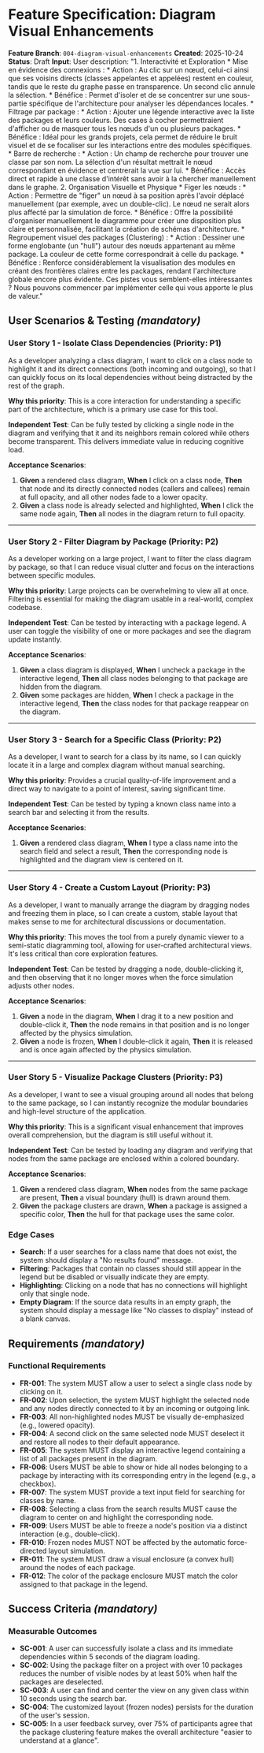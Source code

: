 # Feature Specification: Diagram Visual Enhancements

**Feature Branch**: `004-diagram-visual-enhancements`
**Created**: 2025-10-24
**Status**: Draft
**Input**: User description: "1. Interactivité et Exploration * Mise en évidence des connexions : * Action : Au clic sur un nœud, celui-ci ainsi que ses voisins directs (classes appelantes et appelées) restent en couleur, tandis que le reste du graphe passe en transparence. Un second clic annule la sélection. * Bénéfice : Permet d'isoler et de se concentrer sur une sous-partie spécifique de l'architecture pour analyser les dépendances locales. * Filtrage par package : * Action : Ajouter une légende interactive avec la liste des packages et leurs couleurs. Des cases à cocher permettraient d'afficher ou de masquer tous les nœuds d'un ou plusieurs packages. * Bénéfice : Idéal pour les grands projets, cela permet de réduire le bruit visuel et de se focaliser sur les interactions entre des modules spécifiques. * Barre de recherche : * Action : Un champ de recherche pour trouver une classe par son nom. La sélection d'un résultat mettrait le nœud correspondant en évidence et centrerait la vue sur lui. * Bénéfice : Accès direct et rapide à une classe d'intérêt sans avoir à la chercher manuellement dans le graphe. 2. Organisation Visuelle et Physique * Figer les nœuds : * Action : Permettre de "figer" un nœud à sa position après l'avoir déplacé manuellement (par exemple, avec un double-clic). Le nœud ne serait alors plus affecté par la simulation de force. * Bénéfice : Offre la possibilité d'organiser manuellement le diagramme pour créer une disposition plus claire et personnalisée, facilitant la création de schémas d'architecture. * Regroupement visuel des packages (Clustering) : * Action : Dessiner une forme englobante (un "hull") autour des nœuds appartenant au même package. La couleur de cette forme correspondrait à celle du package. * Bénéfice : Renforce considérablement la visualisation des modules en créant des frontières claires entre les packages, rendant l'architecture globale encore plus évidente. Ces pistes vous semblent-elles intéressantes ? Nous pouvons commencer par implémenter celle qui vous apporte le plus de valeur."

## User Scenarios & Testing *(mandatory)*

### User Story 1 - Isolate Class Dependencies (Priority: P1)

As a developer analyzing a class diagram, I want to click on a class node to highlight it and its direct connections (both incoming and outgoing), so that I can quickly focus on its local dependencies without being distracted by the rest of the graph.

**Why this priority**: This is a core interaction for understanding a specific part of the architecture, which is a primary use case for this tool.

**Independent Test**: Can be fully tested by clicking a single node in the diagram and verifying that it and its neighbors remain colored while others become transparent. This delivers immediate value in reducing cognitive load.

**Acceptance Scenarios**:

1.  **Given** a rendered class diagram, **When** I click on a class node, **Then** that node and its directly connected nodes (callers and callees) remain at full opacity, and all other nodes fade to a lower opacity.
2.  **Given** a class node is already selected and highlighted, **When** I click the same node again, **Then** all nodes in the diagram return to full opacity.

---

### User Story 2 - Filter Diagram by Package (Priority: P2)

As a developer working on a large project, I want to filter the class diagram by package, so that I can reduce visual clutter and focus on the interactions between specific modules.

**Why this priority**: Large projects can be overwhelming to view all at once. Filtering is essential for making the diagram usable in a real-world, complex codebase.

**Independent Test**: Can be tested by interacting with a package legend. A user can toggle the visibility of one or more packages and see the diagram update instantly.

**Acceptance Scenarios**:

1.  **Given** a class diagram is displayed, **When** I uncheck a package in the interactive legend, **Then** all class nodes belonging to that package are hidden from the diagram.
2.  **Given** some packages are hidden, **When** I check a package in the interactive legend, **Then** the class nodes for that package reappear on the diagram.

---

### User Story 3 - Search for a Specific Class (Priority: P2)

As a developer, I want to search for a class by its name, so I can quickly locate it in a large and complex diagram without manual searching.

**Why this priority**: Provides a crucial quality-of-life improvement and a direct way to navigate to a point of interest, saving significant time.

**Independent Test**: Can be tested by typing a known class name into a search bar and selecting it from the results.

**Acceptance Scenarios**:

1.  **Given** a rendered class diagram, **When** I type a class name into the search field and select a result, **Then** the corresponding node is highlighted and the diagram view is centered on it.

---

### User Story 4 - Create a Custom Layout (Priority: P3)

As a developer, I want to manually arrange the diagram by dragging nodes and freezing them in place, so I can create a custom, stable layout that makes sense to me for architectural discussions or documentation.

**Why this priority**: This moves the tool from a purely dynamic viewer to a semi-static diagramming tool, allowing for user-crafted architectural views. It's less critical than core exploration features.

**Independent Test**: Can be tested by dragging a node, double-clicking it, and then observing that it no longer moves when the force simulation adjusts other nodes.

**Acceptance Scenarios**:

1.  **Given** a node in the diagram, **When** I drag it to a new position and double-click it, **Then** the node remains in that position and is no longer affected by the physics simulation.
2.  **Given** a node is frozen, **When** I double-click it again, **Then** it is released and is once again affected by the physics simulation.

---

### User Story 5 - Visualize Package Clusters (Priority: P3)

As a developer, I want to see a visual grouping around all nodes that belong to the same package, so I can instantly recognize the modular boundaries and high-level structure of the application.

**Why this priority**: This is a significant visual enhancement that improves overall comprehension, but the diagram is still useful without it.

**Independent Test**: Can be tested by loading any diagram and verifying that nodes from the same package are enclosed within a colored boundary.

**Acceptance Scenarios**:

1.  **Given** a rendered class diagram, **When** nodes from the same package are present, **Then** a visual boundary (hull) is drawn around them.
2.  **Given** the package clusters are drawn, **When** a package is assigned a specific color, **Then** the hull for that package uses the same color.

### Edge Cases

-   **Search**: If a user searches for a class name that does not exist, the system should display a "No results found" message.
-   **Filtering**: Packages that contain no classes should still appear in the legend but be disabled or visually indicate they are empty.
-   **Highlighting**: Clicking on a node that has no connections will highlight only that single node.
-   **Empty Diagram**: If the source data results in an empty graph, the system should display a message like "No classes to display" instead of a blank canvas.

## Requirements *(mandatory)*

### Functional Requirements

-   **FR-001**: The system MUST allow a user to select a single class node by clicking on it.
-   **FR-002**: Upon selection, the system MUST highlight the selected node and any nodes directly connected to it by an incoming or outgoing link.
-   **FR-003**: All non-highlighted nodes MUST be visually de-emphasized (e.g., lowered opacity).
-   **FR-004**: A second click on the same selected node MUST deselect it and restore all nodes to their default appearance.
-   **FR-005**: The system MUST display an interactive legend containing a list of all packages present in the diagram.
-   **FR-006**: Users MUST be able to show or hide all nodes belonging to a package by interacting with its corresponding entry in the legend (e.g., a checkbox).
-   **FR-007**: The system MUST provide a text input field for searching for classes by name.
-   **FR-008**: Selecting a class from the search results MUST cause the diagram to center on and highlight the corresponding node.
-   **FR-009**: Users MUST be able to freeze a node's position via a distinct interaction (e.g., double-click).
-   **FR-010**: Frozen nodes MUST NOT be affected by the automatic force-directed layout simulation.
-   **FR-011**: The system MUST draw a visual enclosure (a convex hull) around the nodes of each package.
-   **FR-012**: The color of the package enclosure MUST match the color assigned to that package in the legend.

## Success Criteria *(mandatory)*

### Measurable Outcomes

-   **SC-001**: A user can successfully isolate a class and its immediate dependencies within 5 seconds of the diagram loading.
-   **SC-002**: Using the package filter on a project with over 10 packages reduces the number of visible nodes by at least 50% when half the packages are deselected.
-   **SC-003**: A user can find and center the view on any given class within 10 seconds using the search bar.
-   **SC-004**: The customized layout (frozen nodes) persists for the duration of the user's session.
-   **SC-005**: In a user feedback survey, over 75% of participants agree that the package clustering feature makes the overall architecture "easier to understand at a glance".